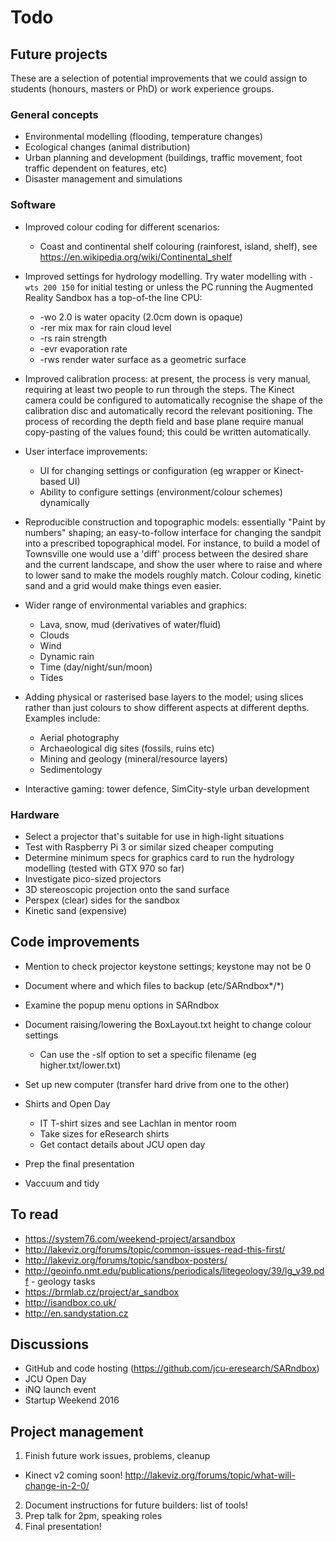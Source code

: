 # Todo

## Future projects

These are a selection of potential improvements that we could assign to
students (honours, masters or PhD) or work experience groups.

### General concepts

* Environmental modelling (flooding, temperature changes)
* Ecological changes (animal distribution)
* Urban planning and development (buildings, traffic movement, foot traffic
  dependent on features, etc)
* Disaster management and simulations

### Software

* Improved colour coding for different scenarios:

  * Coast and continental shelf colouring (rainforest, island, shelf), see
    <https://en.wikipedia.org/wiki/Continental_shelf>

* Improved settings for hydrology modelling. Try water modelling with `-wts
  200 150` for initial testing or unless the PC running the Augmented Reality
  Sandbox has a top-of-the line CPU:

  * -wo 2.0 is water opacity (2.0cm down is opaque)
  * -rer mix max for rain cloud level
  * -rs rain strength
  * -evr evaporation rate
  * -rws render water surface as a geometric surface

* Improved calibration process: at present, the process is very manual,
  requiring at least two people to run through the steps.  The Kinect camera
  could be configured to automatically recognise the shape of the calibration
  disc and automatically record the relevant positioning.  The process of
  recording the depth field and base plane require manual copy-pasting of the
  values found; this could be written automatically.

* User interface improvements:

  * UI for changing settings or configuration (eg wrapper or Kinect-based UI)
  * Ability to configure settings (environment/colour schemes) dynamically

* Reproducible construction and topographic models:
  essentially "Paint by numbers" shaping; an easy-to-follow interface for
  changing the sandpit into a prescribed topographical model.  For instance,
  to build a model of Townsville one would use a 'diff' process between the
  desired share and the current landscape, and show the user where to raise
  and where to lower sand to make the models roughly match.  Colour coding,
  kinetic sand and a grid would make things even easier.

* Wider range of environmental variables and graphics:

  * Lava, snow, mud (derivatives of water/fluid)
  * Clouds
  * Wind
  * Dynamic rain
  * Time (day/night/sun/moon)
  * Tides

* Adding physical or rasterised base layers to the model; using slices rather
  than just colours to show different aspects at different depths.  Examples
  include:

  * Aerial photography
  * Archaeological dig sites (fossils, ruins etc)
  * Mining and geology (mineral/resource layers)
  * Sedimentology

* Interactive gaming: tower defence, SimCity-style urban development

### Hardware

* Select a projector that's suitable for use in high-light situations
* Test with Raspberry Pi 3 or similar sized cheaper computing
* Determine minimum specs for graphics card to run the hydrology modelling
  (tested with GTX 970 so far)
* Investigate pico-sized projectors
* 3D stereoscopic projection onto the sand surface
* Perspex (clear) sides for the sandbox
* Kinetic sand (expensive)

## Code improvements

* Mention to check projector keystone settings; keystone may not be 0
* Document where and which files to backup (etc/SARndbox*/*)
* Examine the popup menu options in SARndbox
* Document raising/lowering the BoxLayout.txt height to change colour settings

  * Can use the -slf option to set a specific filename (eg
    higher.txt/lower.txt)

* Set up new computer (transfer hard drive from one to the other)

* Shirts and Open Day

  * IT T-shirt sizes and see Lachlan in mentor room
  * Take sizes for eResearch shirts
  * Get contact details about JCU open day

* Prep the final presentation
* Vaccuum and tidy

## To read

* https://system76.com/weekend-project/arsandbox
* http://lakeviz.org/forums/topic/common-issues-read-this-first/
* http://lakeviz.org/forums/topic/sandbox-posters/
* http://geoinfo.nmt.edu/publications/periodicals/litegeology/39/lg_v39.pdf - geology tasks
* https://brmlab.cz/project/ar_sandbox
* http://isandbox.co.uk/
* http://en.sandystation.cz

## Discussions

* GitHub and code hosting (https://github.com/jcu-eresearch/SARndbox)
* JCU Open Day
* iNQ launch event
* Startup Weekend 2016

## Project management

1. Finish future work issues, problems, cleanup

  * Kinect v2 coming soon! http://lakeviz.org/forums/topic/what-will-change-in-2-0/

2. Document instructions for future builders: list of tools!
2. Prep talk for 2pm, speaking roles
4. Final presentation!
